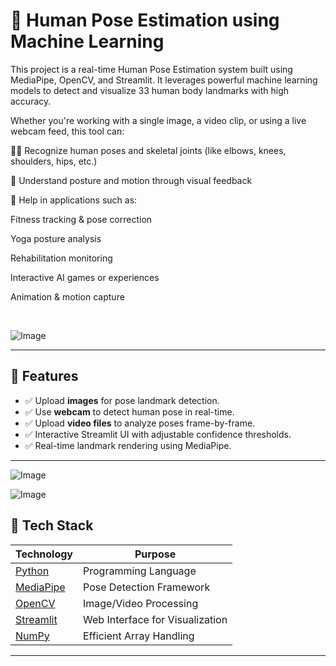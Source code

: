 # 🤖 Human Pose Estimation using Machine Learning

This project is a real-time Human Pose Estimation system built using MediaPipe, OpenCV, and Streamlit. It leverages powerful machine learning models to detect and visualize 33 human body landmarks with high accuracy.

Whether you're working with a single image, a video clip, or using a live webcam feed, this tool can:

🧍‍♂️ Recognize human poses and skeletal joints (like elbows, knees, shoulders, hips, etc.)

🧠 Understand posture and motion through visual feedback

🧩 Help in applications such as:

Fitness tracking & pose correction

Yoga posture analysis

Rehabilitation monitoring

Interactive AI games or experiences

Animation & motion capture

<br>

![Image](https://github.com/user-attachments/assets/d890d63a-0d57-4b2a-a70e-bd4f67e3a71c)

---

## 📌 Features

- ✅ Upload **images** for pose landmark detection.
- ✅ Use **webcam** to detect human pose in real-time.
- ✅ Upload **video files** to analyze poses frame-by-frame.
- ✅ Interactive Streamlit UI with adjustable confidence thresholds.
- ✅ Real-time landmark rendering using MediaPipe.

---
![Image](https://github.com/user-attachments/assets/807933b4-8980-4a19-8f59-e30169c71992)

![Image](https://github.com/user-attachments/assets/3fe7bdaa-d731-4a09-9a7c-bb1c05883bf6)


## 🔧 Tech Stack

| Technology | Purpose |
|------------|---------|
| [Python](https://www.python.org/) | Programming Language |
| [MediaPipe](https://google.github.io/mediapipe/) | Pose Detection Framework |
| [OpenCV](https://opencv.org/) | Image/Video Processing |
| [Streamlit](https://streamlit.io/) | Web Interface for Visualization |
| [NumPy](https://numpy.org/) | Efficient Array Handling |

---

